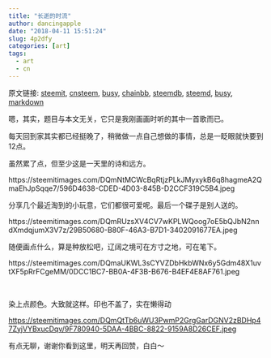 ```yaml
---
title: "长逝的时流"
author: dancingapple
date: "2018-04-11 15:51:24"
slug: 4p2dfy
categories: [art]
tags: 
  - art
  - cn
---
```


原文链接: [steemit](https://steemit.com), [cnsteem](https://cnsteem.com), [busy](https://busy.org), [chainbb](https://chainbb.com), [steemdb](https://steemdb.com), [steemd](https://steemd.com), [busy](https://busy.org), [markdown](https://raw.githubusercontent.com/pzhaonet/steem_dancingapple/master/content/post/4p2dfy.md)

<html>
<p>嗯，其实，题目与本文无关，它只是我刚画画时听的其中一首歌而已。</p>
<p>每天回到家其实都已经挺晚了，稍微做一点自己想做的事情，总是一眨眼就快要到12点。</p>
<p>虽然累了点，但至少这是一天里的诗和远方。</p>
<p>https://steemitimages.com/DQmNtMCWcBqRtjzPLkJMyxykB6q8hagmeA2QmaEhJpSqqe7/596D4638-CDED-4D03-845B-D2CCF319C5B4.jpeg</p>
<p>分享几个最近淘到的小玩意，它们都很可爱呢。最后一个碟子是别人送的。</p>
<p>https://steemitimages.com/DQmRUzsXV4CV7wKPLWQoog7oE5bQJbN2nndXmdqjumX3V7z/29B50680-B80F-46A3-B7D1-3402091677EA.jpeg</p>
<p>随便画点什么，算是种放松吧，辽阔之境可在方寸之地，可在笔下。</p>
<p>https://steemitimages.com/DQmaUKWL3sCYVZDbHkbWNx6y5Gdm48X1uvtXF5pRrFCgeMM/0DCC1BC7-BB0A-4F3B-B676-B4EF4E8AF761.jpeg</p>
<p><br></p>
<p>染上点颜色。大致就这样。印也不盖了，实在懒得动<U+0001F602></p>

https://steemitimages.com/DQmQtTb6uWU3PwmP2GrgGarDGNV2zBDHp47ZyjVYBxucDqv/9F780940-5DAA-4BBC-8822-9159A8D26CEF.jpeg

<p>有点无聊，谢谢你看到这里，明天再回赞，白白～</p>
<p><br></p>
<p><br></p>
<p><br></p>
<p><br></p>
<p><br></p>
<p><br></p>
</html>
